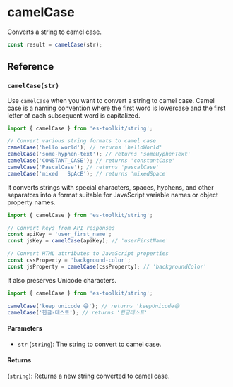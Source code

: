# camelCase

Converts a string to camel case.

```typescript
const result = camelCase(str);
```

## Reference

### `camelCase(str)`

Use `camelCase` when you want to convert a string to camel case. Camel case is a naming convention where the first word is lowercase and the first letter of each subsequent word is capitalized.

```typescript
import { camelCase } from 'es-toolkit/string';

// Convert various string formats to camel case
camelCase('hello world'); // returns 'helloWorld'
camelCase('some-hyphen-text'); // returns 'someHyphenText'
camelCase('CONSTANT_CASE'); // returns 'constantCase'
camelCase('PascalCase'); // returns 'pascalCase'
camelCase('mixed   SpAcE'); // returns 'mixedSpace'
```

It converts strings with special characters, spaces, hyphens, and other separators into a format suitable for JavaScript variable names or object property names.

```typescript
import { camelCase } from 'es-toolkit/string';

// Convert keys from API responses
const apiKey = 'user_first_name';
const jsKey = camelCase(apiKey); // 'userFirstName'

// Convert HTML attributes to JavaScript properties
const cssProperty = 'background-color';
const jsProperty = camelCase(cssProperty); // 'backgroundColor'
```

It also preserves Unicode characters.

```typescript
import { camelCase } from 'es-toolkit/string';

camelCase('keep unicode 😅'); // returns 'keepUnicode😅'
camelCase('한글-테스트'); // returns '한글테스트'
```

#### Parameters

- `str` (`string`): The string to convert to camel case.

#### Returns

(`string`): Returns a new string converted to camel case.
